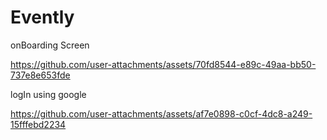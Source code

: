 # Evently

onBoarding Screen

https://github.com/user-attachments/assets/70fd8544-e89c-49aa-bb50-737e8e653fde

logIn using google


https://github.com/user-attachments/assets/af7e0898-c0cf-4dc8-a249-15fffebd2234

